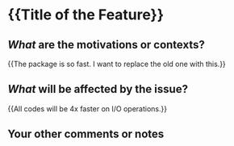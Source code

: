 # {{Title of the Feature}}

## _What_ are the motivations or contexts?

<!--- Why is this change required? What problem does it solve? -->
<!--- If it fixes an open issue, please link to the issue here. -->

{{The package is so fast. I want to replace the old one with this.}}

## _What_ will be affected by the issue?

<!-- Ex. supervision, sending messages, texter profiles -->

{{All codes will be 4x faster on I/O operations.}}

## Your other comments or notes
